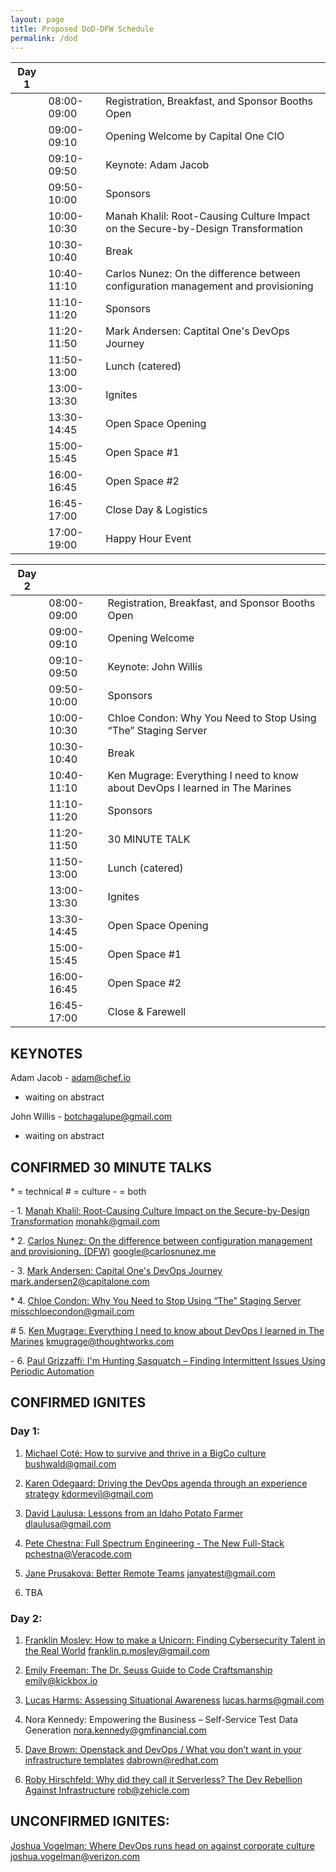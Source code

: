 ```yaml
---
layout: page
title: Proposed DoD-DFW Schedule
permalink: /dod
---
```

| Day 1 | | |
|-|-|-|  
|       | 08:00-09:00 | Registration, Breakfast, and Sponsor Booths Open |
|       | 09:00-09:10 | Opening Welcome by Capital One CIO |
|       | 09:10-09:50 | Keynote: Adam Jacob |
|       | 09:50-10:00 | Sponsors |
|       | 10:00-10:30 | Manah Khalil: Root-Causing Culture Impact on the Secure-by-Design Transformation |
|       | 10:30-10:40 | Break |
|       | 10:40-11:10 | Carlos Nunez: On the difference between configuration management and provisioning |
|       | 11:10-11:20 | Sponsors |
|       | 11:20-11:50 | Mark Andersen: Captital One's DevOps Journey |
|       | 11:50-13:00 | Lunch (catered) |
|       | 13:00-13:30 | Ignites |
|       | 13:30-14:45 | Open Space Opening |
|       | 15:00-15:45 | Open Space #1 |
|       | 16:00-16:45 | Open Space #2 |
|       | 16:45-17:00 | Close Day & Logistics |
|       | 17:00-19:00 | Happy Hour Event |

| Day 2 | | |
|-|-|-|  
|       | 08:00-09:00 | Registration, Breakfast, and Sponsor Booths Open |
|       | 09:00-09:10 | Opening Welcome |
|       | 09:10-09:50 | Keynote: John Willis |
|       | 09:50-10:00 | Sponsors |
|       | 10:00-10:30 | Chloe Condon: Why You Need to Stop Using “The” Staging Server |
|       | 10:30-10:40 | Break |
|       | 10:40-11:10 | Ken Mugrage: Everything I need to know about DevOps I learned in The Marines |
|       | 11:10-11:20 | Sponsors |
|       | 11:20-11:50 | 30 MINUTE TALK |
|       | 11:50-13:00 | Lunch (catered) |
|       | 13:00-13:30 | Ignites |
|       | 13:30-14:45 | Open Space Opening |
|       | 15:00-15:45 | Open Space #1 |
|       | 16:00-16:45 | Open Space #2 |
|       | 16:45-17:00 | Close & Farewell |

## KEYNOTES
Adam Jacob - adam@chef.io
- waiting on abstract

John Willis - botchagalupe@gmail.com
- waiting on abstract

## CONFIRMED 30 MINUTE TALKS
\* = technical # = culture - = both

\- 1. [Manah Khalil: Root-Causing Culture Impact on the Secure-by-Design Transformation](https://www.papercall.io/cfps/402/submissions/20402)
monahk@gmail.com

\* 2. [Carlos Nunez: On the difference between configuration management and provisioning. (DFW)](https://www.papercall.io/cfps/402/submissions/16381)
google@carlosnunez.me

\- 3. [Mark Andersen: Capital One's DevOps Journey](https://www.papercall.io/cfps/402/submissions/20479)
mark.andersen2@capitalone.com

\* 4. [Chloe Condon: Why You Need to Stop Using “The” Staging Server](https://www.papercall.io/cfps/402/submissions/19083)
misschloecondon@gmail.com

\# 5. [Ken Mugrage: Everything I need to know about DevOps I learned in The Marines](https://www.papercall.io/cfps/402/submissions/19998)
kmugrage@thoughtworks.com

\- 6. [Paul Grizzaffi: I'm Hunting Sasquatch – Finding Intermittent Issues Using Periodic Automation](https://www.papercall.io/cfps/402/submissions/18780)


## CONFIRMED IGNITES

### Day 1:

1. [Michael Coté: How to survive and thrive in a BigCo culture](https://www.papercall.io/cfps/402/submissions/14807)
bushwald@gmail.com

2. [Karen Odegaard: Driving the DevOps agenda through an experience strategy](https://www.papercall.io/cfps/402/submissions/19786)
kdormevil@gmail.com

3. [David Laulusa: Lessons from an Idaho Potato Farmer](https://www.papercall.io/cfps/402/submissions/15418)
dlaulusa@gmail.com

4. [Pete Chestna: Full Spectrum  Engineering - The New Full-Stack](https://www.papercall.io/cfps/402/submissions/14682)
pchestna@Veracode.com

5. [Jane Prusakova: Better Remote Teams](https://www.papercall.io/cfps/402/submissions/17994)
janyatest@gmail.com

6. TBA


### Day 2:

1. [Franklin Mosley: How to make a Unicorn: Finding Cybersecurity Talent in the Real World](https://www.papercall.io/cfps/402/submissions/20274)
franklin.p.mosley@gmail.com

2. [Emily Freeman: The Dr. Seuss Guide to Code Craftsmanship](https://www.papercall.io/cfps/402/submissions/19912)
emily@kickbox.io

3. [Lucas Harms: Assessing Situational Awareness](https://www.papercall.io/cfps/402/submissions/18182)
lucas.harms@gmail.com

4. Nora Kennedy: Empowering the Business – Self-Service Test Data Generation
nora.kennedy@gmfinancial.com

5. [Dave Brown: Openstack and DevOps / What you don’t want in your infrastructure templates](https://www.papercall.io/cfps/402/submissions/20385)
dabrown@redhat.com

6. [Roby Hirschfeld: Why did they call it Serverless? The Dev Rebellion Against Infrastructure](https://www.papercall.io/cfps/402/submissions/16940)
rob@zehicle.com


## UNCONFIRMED IGNITES:
[Joshua Vogelman: Where DevOps runs head on against corporate culture](https://www.papercall.io/cfps/402/submissions/20415)
joshua.vogelman@verizon.com
